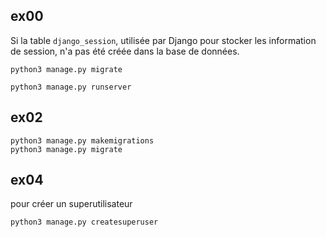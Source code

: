 

## ex00
Si la table `django_session`, utilisée par Django pour stocker les information de session, n'a pas été créée dans la base de données.

```
python3 manage.py migrate
```


```
python3 manage.py runserver
```


## ex02

```
python3 manage.py makemigrations
python3 manage.py migrate
```

## ex04
pour créer un superutilisateur

```
python3 manage.py createsuperuser
```